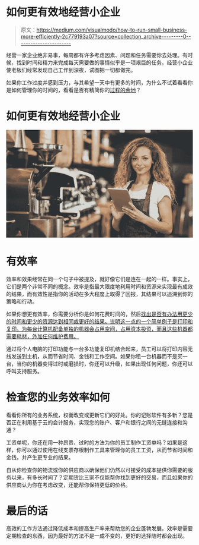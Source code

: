 # 如何更有效地经营小企业

> 原文：<https://medium.com/visualmodo/how-to-run-small-business-more-efficiently-2c779193a07?source=collection_archive---------0----------------------->

经营一家企业绝非易事，每周都有许多考虑因素、问题和任务需要你去处理。有时候，找到时间和精力来完成每天需要做的事情似乎是一项艰巨的任务。经营小企业使老板们经常发现自己工作到深夜，试图把一切都做完。

如果你工作过度并感到压力，与其希望一天中有更多的时间，为什么不试着看看你是如何管理你的时间的，看看是否有精简你的[过程的余地](https://visualmodo.com/)？

# 如何更有效地经营小企业

![](img/8caa3f5fd160f770f6577a96d5565b12.png)

# 有效率

效率和效果经常在同一个句子中被提及，就好像它们是连在一起的一样。事实上，它们是两个非常不同的概念。效率是指最大限度地利用时间和资源来实现最有成效的结果，而有效性是指你的活动在多大程度上取得了回报，其结果可以追溯到你的策略和行动。

如果你想更有效率，你需要分析你是如何花费时间的，然后[找出是否有办法用更少的时间和更少的资源达到相同或更好的结果。说明这一点的一个简单例子是打印和复印。为每台计算机配备单独的机器会占用空间，占用资本投资，而且这些机器都需要耗材，外加任何维护费用。](https://visualmodo.com/blog/)

通过将个人电脑的打印功能与一台多功能复印机结合起来，员工可以将打印内容无线发送到主机，从而节省时间、金钱和工作空间。如果你租一台机器而不是买一台，当你的机器变得过时或磨损时，你还可以升级，如果出现任何问题，你还可以呼叫支持服务。

# 检查您的业务效率如何

看看你所有的业务系统，权衡改变或更新它们的好处。你的记账软件有多新？您是否正在利用基于云的会计服务，实现您的账户、客户和银行之间的无缝连接和沟通？

工资单呢，你还在用一种昂贵、过时的方法为你的员工制作工资单吗？如果是这样，你可以通过使用在线支票存根制作工具来管理你的员工工资，从而节省时间和金钱，并产生更专业的结果。

自从你检查你的物流或你的供应商以确保他们仍然以可接受的成本提供你需要的服务以来，有多长时间了？定期货比三家不仅能帮你找到更好的交易，而且如果你的供应商认为你在考虑改变，还能帮你保持更低的价格。

# 最后的话

高效的工作方法通过降低成本和提高生产率来帮助您的企业蓬勃发展。效率是需要定期检查的东西，因为最好的方法不是一成不变的，更好的选择随时都会出现。